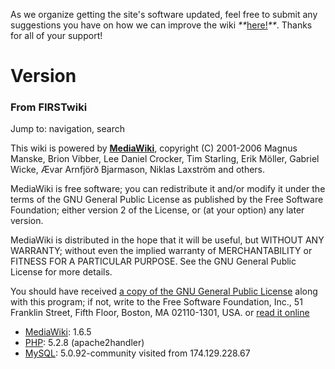 As we organize getting the site's software updated, feel free to submit any
suggestions you have on how we can improve the wiki
_**_[here!](/index.php/User:Hallry/Suggestions "User:Hallry/Suggestions"
)_**_. Thanks for all of your support!

# Version

### From FIRSTwiki

Jump to: navigation, search

This wiki is powered by **[MediaWiki](http://www.mediawiki.org/
"http://www.mediawiki.org/" )**, copyright (C) 2001-2006 Magnus Manske, Brion
Vibber, Lee Daniel Crocker, Tim Starling, Erik Möller, Gabriel Wicke, Ævar
Arnfjörð Bjarmason, Niklas Laxström and others.

MediaWiki is free software; you can redistribute it and/or modify it under the
terms of the GNU General Public License as published by the Free Software
Foundation; either version 2 of the License, or (at your option) any later
version.

MediaWiki is distributed in the hope that it will be useful, but WITHOUT ANY
WARRANTY; without even the implied warranty of MERCHANTABILITY or FITNESS FOR
A PARTICULAR PURPOSE. See the GNU General Public License for more details.

You should have received [a copy of the GNU General Public
License](http://www.firstwiki.net/COPYING "http://www.firstwiki.net/COPYING" )
along with this program; if not, write to the Free Software Foundation, Inc.,
51 Franklin Street, Fifth Floor, Boston, MA 02110-1301, USA. or [read it
online](http://www.gnu.org/copyleft/gpl.html
"http://www.gnu.org/copyleft/gpl.html" )

  * [MediaWiki](http://www.mediawiki.org/ "http://www.mediawiki.org/" ): 1.6.5 
  * [PHP](http://www.php.net/ "http://www.php.net/" ): 5.2.8 (apache2handler) 
  * [MySQL](http://www.mysql.com/ "http://www.mysql.com/" ): 5.0.92-community 
visited from 174.129.228.67

